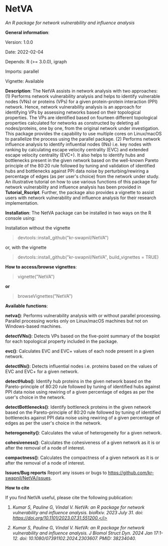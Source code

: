 # NetVA
<i> An R package for network vulnerability and influence analysis </i>

<b>General information</b>:

Version: 1.0.0

Date: 2022-02-04

Depends: R (>= 3.0.0), igraph

Imports: parallel

Vignette: Available

<b>Description</b>: The NetVA assists in network analysis with two approaches: (1) Performs network vulnerability analysis and helps to identify vulnerable nodes (VNs) or proteins (VPs) for a given protein-protein interaction (PPI) network. Hence, network vulnerability analysis is an approach for identifying VPs by assessing networks based on their topological properties. The VPs are identified based on fourteen different topological properties calculated for networks as constructed by deleting all nodes/proteins, one by one, from the original network under investigation. This package provides the capability to use multiple cores on Linux/macOS to parallelize the process using the parallel package. (2) Performs network influence analysis to identify influential nodes (INs) i.e. key nodes with ranking by calculating escape velocity centrality (EVC) and extended escape velocity centrality (EVC+). It also helps to identify hubs and bottlenecks present in the given network based on the well-known Pareto principle of the 80:20 rule followed by tuning and validation of identified hubs and bottlenecks against PPI data noise by perturbing/rewiring a percentage of edges (as per user's choice) from the network under study. An illustrative tutorial on how to use various functions of this package for network vulnerability and influence analysis has been provided in <b>Tutorial_Rscript</b>. Further, the package also provides a vignette to assist users with network vulnerability and influence analysis for their research implementation.

<b>Installation</b>: The NetVA package can be installed in two ways on the R console using:

Installation without the vignette
> devtools::install_github("kr-swapnil/NetVA")

or, with the vignette
> devtools::install_github("kr-swapnil/NetVA", build_vignettes = TRUE)

<b>How to access/browse vignettes</b>: 
> vignette("NetVA")

<b>or</b>
> browseVignettes("NetVA")

<b>Available functions</b>:
	
  <b>netva()</b>: Performs vulnerability analysis with or without parallel processing. Parallel processing works only on Linux/macOS machines but not on Windows-based machines.
  
  <b>detectVNs()</b>: Detects VPs based on the five-point summary of the boxplot for each topological property included in the package.
  
  <b>evc()</b>: Calculates EVC and EVC+ values of each node present in a given network.
  
  <b>detectINs()</b>: Detects influential nodes i.e. proteins based on the values of EVC and EVC+ for a given network.
  
  <b>detectHubs()</b>: Identify hub proteins in the given network based on the Pareto-principle of 80:20 rule followed by tuning of identified hubs against PPI data noise using rewiring of a given percentage of edges as per the user's choice in the network.
  
  <b>detectBottlenecks()</b>: Identify bottleneck proteins in the given network based on the Pareto-principle of 80:20 rule followed by tuning of identified bottlenecks against PPI data noise using rewiring of a given percentage of edges as per the user's choice in the network.
	
  <b>heterogeneity()</b>: Calculates the value of heterogeneity for a given network.
  
  <b>cohesiveness()</b>: Calculates the cohesiveness of a given network as it is or after the removal of a node of interest.
  
  <b>compactness()</b>: Calculates the compactness of a given network as it is or after the removal of a node of interest.

<b>Issues/Bug reports</b> 
Report any issues or bugs to https://github.com/kr-swapnil/NetVA/issues.

<b>How to cite</b>

If you find NetVA useful, please cite the following publication:
1. <i>Kumar S, Pauline G, Vindal V. NetVA: an R package for network vulnerability and influence analysis. bioRxiv. 2023 July 31. doi: https://doi.org/10.1101/2023.07.31.551200.</i>

2. <i>Kumar S, Pauline G, Vindal V. NetVA: an R package for network vulnerability and influence analysis. J Biomol Struct Dyn. 2024 Jan 17:1-12. doi: 10.1080/07391102.2024.2303607. PMID: 38234040.</i>

